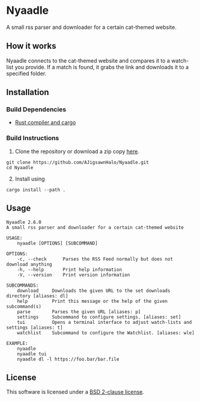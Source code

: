 # Nyaadle
A small rss parser and downloader for a certain cat-themed website.

## How it works
Nyaadle connects to the cat-themed website and compares it to a watch-list you provide.
If a match is found, it grabs the link and downloads it to a specified folder.

## Installation

### Build Dependencies
 - [Rust compiler and cargo](https://rustup.rs/)

### Build Instructions
 1. Clone the repository or download a zip copy [here](https://github.com/AJigsawnHalo/Nyaadle/releases).
 ```
 git clone https://github.com/AJigsawnHalo/Nyaadle.git
 cd Nyaadle
 ```


 2. Install using
  ```
  cargo install --path .
  ```

## Usage
```
Nyaadle 2.6.0
A small rss parser and downloader for a certain cat-themed website

USAGE:
    nyaadle [OPTIONS] [SUBCOMMAND]

OPTIONS:
    -c, --check      Parses the RSS Feed normally but does not download anything
    -h, --help       Print help information
    -V, --version    Print version information

SUBCOMMANDS:
    download     Downloads the given URL to the set downloads directory [aliases: dl]
    help         Print this message or the help of the given subcommand(s)
    parse        Parses the given URL [aliases: p]
    settings     Subcommand to configure settings. [aliases: set]
    tui          Opens a terminal interface to adjust watch-lists and settings [aliases: t]
    watchlist    Subcommand to configure the Watchlist. [aliases: wle]

EXAMPLE:
    nyaadle
    nyaadle tui
    nyaadle dl -l https://foo.bar/bar.file

```
## License
This software is licensed under a [BSD 2-clause license](https://github.com/AJigsawnHalo/Nyaadle/blob/master/LICENSE).

